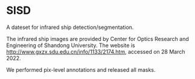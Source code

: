 # SISD
A dateset for infrared ship detection/segmentation.

The infrared ship images are provided by Center for Optics Research and Engineering of Shandong University.
The website is http://www.gxzx.sdu.edu.cn/info/1133/2174.htm, accessed on 28 March 2022.

We performed pix-level annotations and released all masks.
